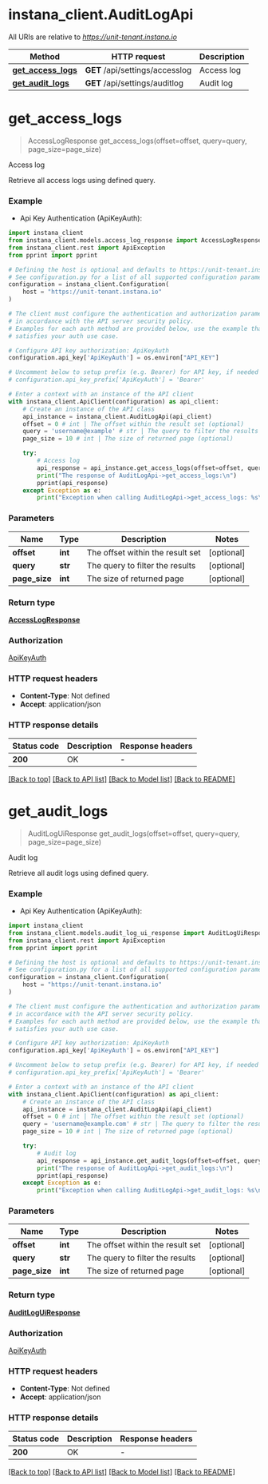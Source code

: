 # instana_client.AuditLogApi

All URIs are relative to *https://unit-tenant.instana.io*

Method | HTTP request | Description
------------- | ------------- | -------------
[**get_access_logs**](AuditLogApi.md#get_access_logs) | **GET** /api/settings/accesslog | Access log
[**get_audit_logs**](AuditLogApi.md#get_audit_logs) | **GET** /api/settings/auditlog | Audit log


# **get_access_logs**
> AccessLogResponse get_access_logs(offset=offset, query=query, page_size=page_size)

Access log

Retrieve all access logs using defined query.

### Example

* Api Key Authentication (ApiKeyAuth):

```python
import instana_client
from instana_client.models.access_log_response import AccessLogResponse
from instana_client.rest import ApiException
from pprint import pprint

# Defining the host is optional and defaults to https://unit-tenant.instana.io
# See configuration.py for a list of all supported configuration parameters.
configuration = instana_client.Configuration(
    host = "https://unit-tenant.instana.io"
)

# The client must configure the authentication and authorization parameters
# in accordance with the API server security policy.
# Examples for each auth method are provided below, use the example that
# satisfies your auth use case.

# Configure API key authorization: ApiKeyAuth
configuration.api_key['ApiKeyAuth'] = os.environ["API_KEY"]

# Uncomment below to setup prefix (e.g. Bearer) for API key, if needed
# configuration.api_key_prefix['ApiKeyAuth'] = 'Bearer'

# Enter a context with an instance of the API client
with instana_client.ApiClient(configuration) as api_client:
    # Create an instance of the API class
    api_instance = instana_client.AuditLogApi(api_client)
    offset = 0 # int | The offset within the result set (optional)
    query = 'username@example' # str | The query to filter the results (optional)
    page_size = 10 # int | The size of returned page (optional)

    try:
        # Access log
        api_response = api_instance.get_access_logs(offset=offset, query=query, page_size=page_size)
        print("The response of AuditLogApi->get_access_logs:\n")
        pprint(api_response)
    except Exception as e:
        print("Exception when calling AuditLogApi->get_access_logs: %s\n" % e)
```



### Parameters


Name | Type | Description  | Notes
------------- | ------------- | ------------- | -------------
 **offset** | **int**| The offset within the result set | [optional] 
 **query** | **str**| The query to filter the results | [optional] 
 **page_size** | **int**| The size of returned page | [optional] 

### Return type

[**AccessLogResponse**](AccessLogResponse.md)

### Authorization

[ApiKeyAuth](../README.md#ApiKeyAuth)

### HTTP request headers

 - **Content-Type**: Not defined
 - **Accept**: application/json

### HTTP response details

| Status code | Description | Response headers |
|-------------|-------------|------------------|
**200** | OK |  -  |

[[Back to top]](#) [[Back to API list]](../README.md#documentation-for-api-endpoints) [[Back to Model list]](../README.md#documentation-for-models) [[Back to README]](../README.md)

# **get_audit_logs**
> AuditLogUiResponse get_audit_logs(offset=offset, query=query, page_size=page_size)

Audit log

Retrieve all audit logs using defined query.

### Example

* Api Key Authentication (ApiKeyAuth):

```python
import instana_client
from instana_client.models.audit_log_ui_response import AuditLogUiResponse
from instana_client.rest import ApiException
from pprint import pprint

# Defining the host is optional and defaults to https://unit-tenant.instana.io
# See configuration.py for a list of all supported configuration parameters.
configuration = instana_client.Configuration(
    host = "https://unit-tenant.instana.io"
)

# The client must configure the authentication and authorization parameters
# in accordance with the API server security policy.
# Examples for each auth method are provided below, use the example that
# satisfies your auth use case.

# Configure API key authorization: ApiKeyAuth
configuration.api_key['ApiKeyAuth'] = os.environ["API_KEY"]

# Uncomment below to setup prefix (e.g. Bearer) for API key, if needed
# configuration.api_key_prefix['ApiKeyAuth'] = 'Bearer'

# Enter a context with an instance of the API client
with instana_client.ApiClient(configuration) as api_client:
    # Create an instance of the API class
    api_instance = instana_client.AuditLogApi(api_client)
    offset = 0 # int | The offset within the result set (optional)
    query = 'username@example.com' # str | The query to filter the results (optional)
    page_size = 10 # int | The size of returned page (optional)

    try:
        # Audit log
        api_response = api_instance.get_audit_logs(offset=offset, query=query, page_size=page_size)
        print("The response of AuditLogApi->get_audit_logs:\n")
        pprint(api_response)
    except Exception as e:
        print("Exception when calling AuditLogApi->get_audit_logs: %s\n" % e)
```



### Parameters


Name | Type | Description  | Notes
------------- | ------------- | ------------- | -------------
 **offset** | **int**| The offset within the result set | [optional] 
 **query** | **str**| The query to filter the results | [optional] 
 **page_size** | **int**| The size of returned page | [optional] 

### Return type

[**AuditLogUiResponse**](AuditLogUiResponse.md)

### Authorization

[ApiKeyAuth](../README.md#ApiKeyAuth)

### HTTP request headers

 - **Content-Type**: Not defined
 - **Accept**: application/json

### HTTP response details

| Status code | Description | Response headers |
|-------------|-------------|------------------|
**200** | OK |  -  |

[[Back to top]](#) [[Back to API list]](../README.md#documentation-for-api-endpoints) [[Back to Model list]](../README.md#documentation-for-models) [[Back to README]](../README.md)

